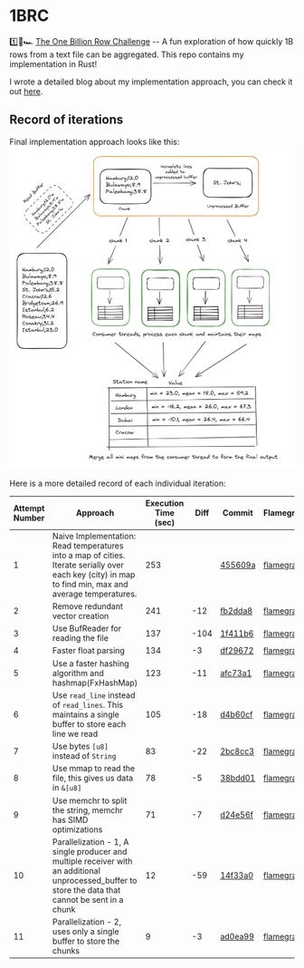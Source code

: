 # 1BRC

1️⃣🐝🏎️ [The One Billion Row Challenge](https://github.com/gunnarmorling/1brc) -- A fun exploration of how quickly 1B rows from a text file can be aggregated. This repo contains my implementation in Rust! 

I wrote a detailed blog about my implementation approach, you can check it out [here](https://naveenaidu.dev/tackling-the-1-billion-row-challenge-in-rust-a-journey-from-5-minutes-to-9-seconds). 
## Record of iterations

Final implementation approach looks like this: 
![final iteration visualised](/img/final-approach.png)


Here is a more detailed record of each individual iteration:

| Attempt Number | Approach | Execution Time (sec) | Diff | Commit | Flamegraph |
|-----------------|---|---|---|--| -- |
|1| Naive Implementation: Read temperatures into a map of cities. Iterate serially over each key (city) in map to find min, max and average temperatures.| 253 | | [455609a](https://github.com/Naveenaidu/rust-1brc/commit/455609a22e844759779a0a2c152047a8dfe0c981) | [flamegraph](https://github.com/Naveenaidu/rust-1brc/blob/main/flamegraphs/01-Naive-Implementation/flamegraph.svg)  | |
|2|Remove redundant vector creation |241|-12| [fb2dda8](https://github.com/Naveenaidu/rust-1brc/commit/fb2dda8491d40630bb20437483b76f80ee1145f8)| [flamegraph](https://github.com/Naveenaidu/rust-1brc/blob/main/flamegraphs/02-Use-iterator-instead-of-collect-read-line/flamegraph.svg)  | |
|3|Use BufReader for reading the file |137|-104|[1f411b6](https://github.com/Naveenaidu/rust-1brc/commit/1f411b68b3c711dbe3ddd32c32c0247f5d61e322)| [flamegraph](https://github.com/Naveenaidu/rust-1brc/blob/main/flamegraphs/03-use-buffreader/flamegraph.svg)  | |
|4|Faster float parsing|134|-3|[df29672](https://github.com/Naveenaidu/rust-1brc/commit/df29672ee4962a931800a06b005e03020b150e9b)| [flamegraph](https://github.com/Naveenaidu/rust-1brc/blob/main/flamegraphs/04-use-fast-float-SIMD/flamegraph.svg)  | |
|5|Use a faster hashing algorithm and hashmap(FxHashMap) |123|-11|[afc73a1](https://github.com/Naveenaidu/rust-1brc/commit/afc73a15857f06e30bb493e492089202bb3d3b57)| [flamegraph](https://github.com/Naveenaidu/rust-1brc/blob/main/flamegraphs/05-use-Fxhashmap/flamegraph.svg)  | |
|6|Use `read_line` instead of `read_lines`. This maintains a single buffer to store each line we read |105|-18|[d4b60cf](https://github.com/Naveenaidu/rust-1brc/commit/d4b60cfe8ba58804b45a896e4bd5230cfeb8596d)| [flamegraph](https://github.com/Naveenaidu/rust-1brc/blob/main/flamegraphs/06-use-read_line/flamegraph.svg)  | |
|7|Use bytes `[u8]` instead of `String`|83|-22|[2bc8cc3](https://github.com/Naveenaidu/rust-1brc/commit/2bc8cc3c53909d9889c7a9de2a430a982bb3533b)| [flamegraph](https://github.com/Naveenaidu/rust-1brc/blob/main/flamegraphs/07-use-bytes-instead-of-string/flamegraph.svg)  | |
|8|Use mmap to read the file, this gives us data in `&[u8]`|78|-5|[38bdd01](https://github.com/Naveenaidu/rust-1brc/commit/38bdd0131d320b9ed92a2bfa3c86d00796c1c95f)| [flamegraph](https://github.com/Naveenaidu/rust-1brc/blob/main/flamegraphs/08-use-mmap-byte-everywhere/flamegraph.svg)  | |
|9|Use memchr to split the string, memchr has SIMD optimizations|71|-7|[d24e56f](https://github.com/Naveenaidu/rust-1brc/commit/d24e56fefb699fa953def653d53efd9d6b611139)| [flamegraph](https://github.com/Naveenaidu/rust-1brc/blob/main/flamegraphs/09-use-memchr/flamegraph.svg)  | |
|10|Parallelization - 1, A single producer and multiple receiver with an additional unprocessed_buffer to store the data that cannot be sent in a chunk|12|-59|[14f33a0](https://github.com/Naveenaidu/rust-1brc/commit/14f33a068b89e6808ef9292570913c525c6756de)| [flamegraph](https://github.com/Naveenaidu/rust-1brc/blob/main/flamegraphs/10-use-multithreading/flamegraph.svg)  | |
|11|Parallelization - 2, uses only a single buffer to store the chunks  |9|-3|[ad0ea99](https://github.com/Naveenaidu/rust-1brc/commit/ad0ea9998858a4c60b6100f5bbdaccd42ffd4230)| [flamegraph](https://github.com/Naveenaidu/rust-1brc/blob/main/flamegraphs/11-multithreading-single-memory-space/flamegraph.svg)  | |
